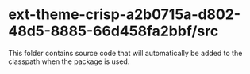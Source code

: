 # ext-theme-crisp-a2b0715a-d802-48d5-8885-66d458fa2bbf/src

This folder contains source code that will automatically be added to the classpath when
the package is used.
